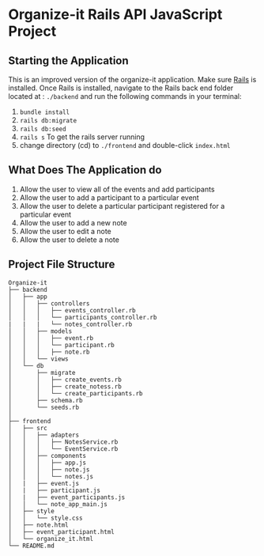 # Organize-it Rails API JavaScript Project

## Starting the Application

This is an improved version of the organize-it application. Make sure <a href="https://rubyonrails.org">Rails</a> is installed. Once Rails is installed, navigate to the Rails back end folder located at : `./backend` and run the following commands in your terminal:
1. `bundle install`
2. `rails db:migrate`
3. `rails db:seed`
4. `rails s` To get the rails server running
5. change directory (cd) to `./frontend` and double-click `index.html` 

## What Does The Application do

1. Allow the user to view all of the events and add participants
2. Allow the user to add a participant to a particular event
3. Allow the user to delete a particular participant registered for a particular event
4. Allow the user to add a new note
5. Allow the user to edit a note
6. Allow the user to delete a note

## Project File Structure
```
Organize-it
├── backend
│   ├── app
│   │   ├── controllers
│   │   │   ├── events_controller.rb
│   │   │   └── participants_controller.rb
|   |   |   └── notes_controller.rb
│   │   ├── models
│   │   │   ├── event.rb
│   │   │   └── participant.rb
│   │   │   ├── note.rb
│   │   └── views
│   └── db
│       ├── migrate
│       │   ├── create_events.rb
│       │   ├── create_notess.rb
│       │   └── create_participants.rb
│       ├── schema.rb
│       └── seeds.rb
│
├── frontend
│   ├── src
│   │   ├── adapters
│   │   │   ├── NotesService.rb
│   │   │   └── EventService.rb
│   │   ├── components
│   │   │   ├── app.js
│   │   │   ├── note.js
│   │   │   └── notes.js
│   |   ├── event.js
│   |   ├── participant.js
│   |   ├── event_participants.js
│   │   └── note_app_main.js
│   ├── style
│   │   └── style.css
│   ├── note.html
│   ├── event_participant.html
│   └── organize_it.html
└── README.md
```
